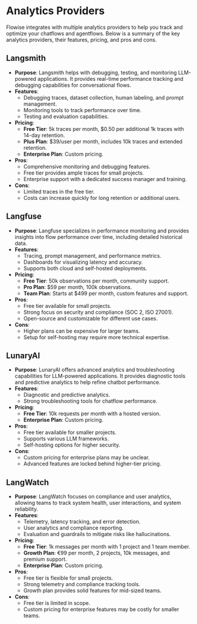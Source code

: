 # Analytics Providers

Flowise integrates with multiple analytics providers to help you track and optimize your chatflows and agentflows. Below is a summary of the key analytics providers, their features, pricing, and pros and cons.

## Langsmith
- **Purpose**: Langsmith helps with debugging, testing, and monitoring LLM-powered applications. It provides real-time performance tracking and debugging capabilities for conversational flows.
- **Features**:
  - Debugging traces, dataset collection, human labeling, and prompt management.
  - Monitoring tools to track performance over time.
  - Testing and evaluation capabilities.
- **Pricing**:
  - **Free Tier**: 5k traces per month, $0.50 per additional 1k traces with 14-day retention.
  - **Plus Plan**: $39/user per month, includes 10k traces and extended retention.
  - **Enterprise Plan**: Custom pricing.
- **Pros**:
  - Comprehensive monitoring and debugging features.
  - Free tier provides ample traces for small projects.
  - Enterprise support with a dedicated success manager and training.
- **Cons**:
  - Limited traces in the free tier.
  - Costs can increase quickly for long retention or additional users.

## Langfuse
- **Purpose**: Langfuse specializes in performance monitoring and provides insights into flow performance over time, including detailed historical data.
- **Features**:
  - Tracing, prompt management, and performance metrics.
  - Dashboards for visualizing latency and accuracy.
  - Supports both cloud and self-hosted deployments.
- **Pricing**:
  - **Free Tier**: 50k observations per month, community support.
  - **Pro Plan**: $59 per month, 100k observations.
  - **Team Plan**: Starts at $499 per month, custom features and support.
- **Pros**:
  - Free tier available for small projects.
  - Strong focus on security and compliance (SOC 2, ISO 27001).
  - Open-source and customizable for different use cases.
- **Cons**:
  - Higher plans can be expensive for larger teams.
  - Setup for self-hosting may require more technical expertise.

## LunaryAI
- **Purpose**: LunaryAI offers advanced analytics and troubleshooting capabilities for LLM-powered applications. It provides diagnostic tools and predictive analytics to help refine chatbot performance.
- **Features**:
  - Diagnostic and predictive analytics.
  - Strong troubleshooting tools for chatflow performance.
- **Pricing**:
  - **Free Tier**: 10k requests per month with a hosted version.
  - **Enterprise Plan**: Custom pricing.
- **Pros**:
  - Free tier available for smaller projects.
  - Supports various LLM frameworks.
  - Self-hosting options for higher security.
- **Cons**:
  - Custom pricing for enterprise plans may be unclear.
  - Advanced features are locked behind higher-tier pricing.

## LangWatch
- **Purpose**: LangWatch focuses on compliance and user analytics, allowing teams to track system health, user interactions, and system reliability.
- **Features**:
  - Telemetry, latency tracking, and error detection.
  - User analytics and compliance reporting.
  - Evaluation and guardrails to mitigate risks like hallucinations.
- **Pricing**:
  - **Free Tier**: 1k messages per month with 1 project and 1 team member.
  - **Growth Plan**: €99 per month, 2 projects, 10k messages, and premium support.
  - **Enterprise Plan**: Custom pricing.
- **Pros**:
  - Free tier is flexible for small projects.
  - Strong telemetry and compliance tracking tools.
  - Growth plan provides solid features for mid-sized teams.
- **Cons**:
  - Free tier is limited in scope.
  - Custom pricing for enterprise features may be costly for smaller teams.
